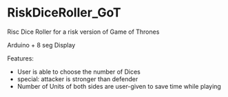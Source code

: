 # RiskDiceRoller_GoT
Risc Dice Roller for a risk version of Game of Thrones

Arduino + 8 seg Display

Features:
- User is able to choose the number of Dices
- special: attacker is stronger than defender
- Number of Units of both sides are user-given to save time while playing
